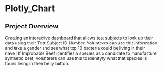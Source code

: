 # Plotly_Chart
## Project Overview
Creating an interactive dashboard that allows test subjects to look up their data using their Test Subject ID Number. Volunteers can use this information and take a gander and see what top 10 bacteria could be living in their navel! If Improbable Beef identifies a species as a candidate to manufacture synthetic beef, volunteers can use this to idenityfy what that species is found living in their belly button.


